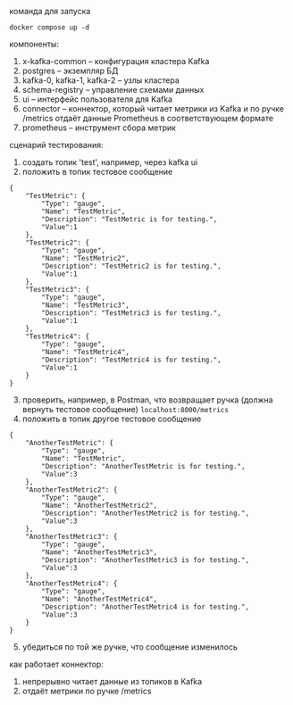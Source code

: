 команда для запуска

`docker compose up -d`

компоненты:
1. x-kafka-common – конфигурация кластера Kafka
2. postgres – экземпляр БД
3. kafka-0, kafka-1, kafka-2 – узлы кластера
4. schema-registry – управление схемами данных
5. ui – интерфейс пользователя для Kafka
6. connector – коннектор, который читает метрики из Kafka и по ручке /metrics отдаёт данные Prometheus в соответствующем формате
7. prometheus – инструмент сбора метрик

сценарий тестирования:
1. создать топик 'test', например, через kafka ui
2. положить в топик тестовое сообщение 
```
{
	"TestMetric": {
		"Type": "gauge",
		"Name": "TestMetric",
		"Description": "TestMetric is for testing.",
		"Value":1
	},
	"TestMetric2": {
		"Type": "gauge",
		"Name": "TestMetric2",
		"Description": "TestMetric2 is for testing.",
		"Value":1
	},
	"TestMetric3": {
		"Type": "gauge",
		"Name": "TestMetric3",
		"Description": "TestMetric3 is for testing.",
		"Value":1
	},
	"TestMetric4": {
		"Type": "gauge",
		"Name": "TestMetric4",
		"Description": "TestMetric4 is for testing.",
		"Value":1
	}
}
```
3. проверить, например, в Postman, что возвращает ручка (должна вернуть тестовое сообщение)
`localhost:8000/metrics`
4. положить в топик другое тестовое сообщение 
```
{
	"AnotherTestMetric": {
		"Type": "gauge",
		"Name": "TestMetric",
		"Description": "AnotherTestMetric is for testing.",
		"Value":3
	},
	"AnotherTestMetric2": {
		"Type": "gauge",
		"Name": "AnotherTestMetric2",
		"Description": "AnotherTestMetric2 is for testing.",
		"Value":3
	},
	"AnotherTestMetric3": {
		"Type": "gauge",
		"Name": "AnotherTestMetric3",
		"Description": "AnotherTestMetric3 is for testing.",
		"Value":3
	},
	"AnotherTestMetric4": {
		"Type": "gauge",
		"Name": "AnotherTestMetric4",
		"Description": "AnotherTestMetric4 is for testing.",
		"Value":3
	}
}
```
5. убедиться по той же ручке, что сообщение изменилось

как работает коннектор:
1. непрерывно читает данные из топиков в Kafka
2. отдаёт метрики по ручке /metrics